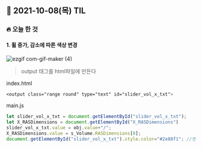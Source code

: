 ## 📆 2021-10-08(목) TIL

### 🔥 오늘 한 것<br>
 
 
#### 1. 휠 증가, 감소에 따른 색상 변경
![ezgif com-gif-maker (4)](https://user-images.githubusercontent.com/29091608/136490913-0cf99926-2bfc-4342-ad30-a0e9e92fb321.gif)


> output 태그를 html파일에 만든다

index.html

```css
<output class="range round" type="text" id="slider_vol_x_txt">

```

main.js
```javascript
let slider_vol_x_txt = document.getElementById("slider_vol_x_txt");
let X_RASDimensions = document.getElementById("X_RASDimensions")
slider_vol_x_txt.value = obj.value+"/";
X_RASDimensions.value = s_Volume.RASDimensions[0];
document.getElementById("slider_vol_x_txt").style.color="#2e88f1"; //변하는 값의 선택자만 선택하여 컬러를 변경해준다

```


